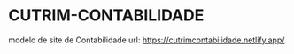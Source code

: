 # CUTRIM-CONTABILIDADE
modelo de site de Contabilidade
url: https://cutrimcontabilidade.netlify.app/
